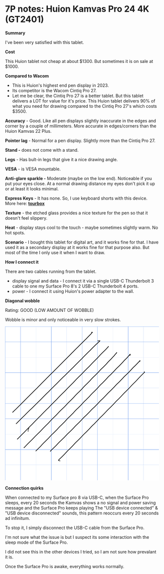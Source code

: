 # 7P notes: Huion Kamvas Pro 24 4K (GT2401)

**Summary**

I've been very satisfied with this tablet.

**Cost**

This Huion tablet not cheap at about $1300. But sometimes it is on sale at $1000.&#x20;

**Compared to Wacom**

* This is Huion's highest end pen display in 2023.&#x20;
* Its competitor is the Wacom Cintiq Pro 27.&#x20;
* Let me be clear, the Cintiq Pro 27 is a better tablet. But this tablet delivers a LOT for value for it's price. This Huion tablet delivers 90% of what you need for drawing compared to the Cintiq Pro 27's which costs $3500.

**Accuracy** - Good. Like all pen displays slightly inaccurate in the edges and corner by a couple of millimeters. More accurate in edges/corners than the Huion Kamvas 22 Plus.

**Pointer lag** - Normal for a pen display. Slightly more than the Cintiq Pro 27.

**Stand -** does not come with a stand.

**Legs** - Has bult-in legs that give it a nice drawing angle.

**VESA** - is VESA mountable.

**Anti-glare sparkle -** Moderate (maybe on the low end). Noticeable if you put your eyes close. At a normal drawing distance my eyes don't pick it up or at least it looks minimal.

**Express Keys** - It has none. So, I use keyboard shorts with this device. More here: [**tourbox**](../../../accessories/auxiliary-input-devices/tourbox/)&#x20;

**Texture** - the etched glass provides a nice texture for the pen so that it doesn't feel slippery.

**Heat** - display stays cool to the touch - maybe sometimes slightly warm. No hot spots.

**Scenario** - I bought this tablet for digital art, and it works fine for that. I have used it as a secondary display at it works fine for that purpose also. But most of the time I only use it when I want to draw.

**How I connect it**

There are two cables running from the tablet.

* display signal and data - I connect it via a single USB-C Thunderbolt 3 cable to one my Surface Pro 8's 2 USB-C Thunderbolt 4 ports.
* power - I connect it using Huion's power adapter to the wall.&#x20;

**Diagonal wobble**

Rating: GOOD (LOW AMOUNT OF WOBBLE)

Wobble is minor and only noticeable in very slow strokes.

![](<../../../.gitbook/assets/Huion Kamvas Pro 24 4K (GT2401) wobble (2).png>)

**Connection quirks**

When connected to my Surface pro 8 via USB-C, when the Surface Pro sleeps, every 20 seconds the Kamvas shows a no signal and power saving message and the Surface Pro keeps playing The "USB device connected" & "USB device disconnected" sounds, this pattern reoccurs every 20 seconds ad infinitum.

To stop it, I simply disconnect the USB-C cable from the Surface Pro.

I'm not sure what the issue is but I suspect its some interaction with the sleep mode of the Surface Pro.

I did not see this in the other devices I tried, so I am not sure how prevalant it is.&#x20;

Once the Surface Pro is awake, everything works normally.



